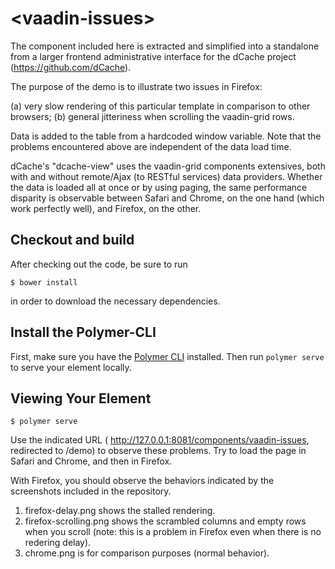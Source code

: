 # \<vaadin-issues\>

The component included here is extracted and simplified into a standalone from
a larger frontend administrative interface for the dCache project
(https://github.com/dCache).

The purpose of the demo is to illustrate two issues in Firefox:

(a) very slow rendering of this particular template in comparison 
    to other browsers;
(b) general jitteriness when scrolling the vaadin-grid rows.

Data is added to the table from a hardcoded window variable.  Note
that the problems encountered above are independent of the data
load time.  

dCache's "dcache-view" uses the vaadin-grid components extensives, both
with and without remote/Ajax (to RESTful services) data providers.  Whether
the data is loaded all at once or by using paging, the same performance
disparity is observable between Safari and Chrome, on the one hand (which
work perfectly well), and Firefox, on the other. 

## Checkout and build

After checking out the code, be sure to run

```
$ bower install
```

in order to download the necessary dependencies.

## Install the Polymer-CLI

First, make sure you have the [Polymer CLI](https://www.npmjs.com/package/polymer-cli) installed. Then run `polymer serve` to serve your element locally.

## Viewing Your Element

```
$ polymer serve
```

Use the indicated URL ( http://127.0.0.1:8081/components/vaadin-issues, 
redirected to /demo) to observe these problems.   Try
to load the page in Safari and Chrome, and then in Firefox.

With Firefox, you should observe the behaviors indicated by the screenshots
included in the repository. 

1.  firefox-delay.png       shows the stalled rendering.
2.  firefox-scrolling.png   shows the scrambled columns and empty rows when you 
                            scroll (note:  this is a problem in Firefox even
                            when there is no redering delay).
3.  chrome.png              is for comparison purposes (normal behavior).

